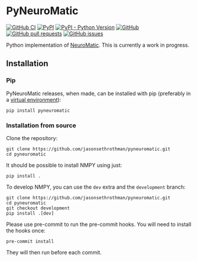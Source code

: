 PyNeuroMatic
==============

[![GitHub CI](https://github.com/jasonsethrothman/NMPY/actions/workflows/ci.yml/badge.svg)](https://github.com/jasonsethrothman/NMPY/actions/workflows/ci.yml)
[![PyPI](https://img.shields.io/pypi/v/pyneuromatic)](https://pypi.org/project/pyneuromatic/)
[![PyPI - Python Version](https://img.shields.io/pypi/pyversions/pyneuromatic)](https://pypi.org/project/pyneuromatic/)
[![GitHub](https://img.shields.io/github/license/jasonsethrothman/NMPY)](https://github.com/jasonsethrothman/NMPY/blob/master/LICENSE)
[![GitHub pull requests](https://img.shields.io/github/issues-pr/jasonsethrothman/NMPY)](https://github.com/jasonsethrothman/NMPY/pulls)
[![GitHub issues](https://img.shields.io/github/issues/jasonsethrothman/NMPY)](https://github.com/jasonsethrothman/NMPY/issues)

Python implementation of [NeuroMatic](https://github.com/SilverLabUCL/NeuroMatic).
This is currently a work in progress.

Installation
------------

### Pip

PyNeuroMatic releases, when made, can be installed with pip (preferably in a [virtual environment](https://docs.python.org/3/tutorial/venv.html)):

    pip install pyneuromatic


### Installation from source

Clone the repository:

    git clone https://github.com/jasonsethrothman/pyneuromatic.git
    cd pyneuromatic

It should be possible to install NMPY using just:

    pip install .

To develop NMPY, you can use the `dev` extra and the `development` branch:

    git clone https://github.com/jasonsethrothman/pyneuromatic.git
    cd pyneuromatic
    git checkout development
    pip install .[dev]

Please use pre-commit to run the pre-commit hooks.
You will need to install the hooks once:

    pre-commit install

They will then run before each commit.
